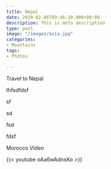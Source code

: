```yaml
---
title: Nepal
date: 2020-02-06T09:46:10.000+00:00
description: This is meta description
type: post
image: "/images/asia.jpg"
categories:
- Mountains
tags:
- Photos

---
```

Travel to Nepal

thfsdfdsf

sf

sd

fsd

fdsf

Morocco Video

{{< youtube oAa6wAdnsKo >}}